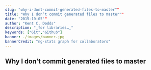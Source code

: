 ```yaml
---
slug: "why-i-dont-commit-generated-files-to-master""
title: "Why I don’t commit generated files to master""
date: "2015-10-05""
author: "Kent C. Dodds"
description: "_for libraries…_"
keywords: ["Git","Github"]
banner: ./images/banner.jpg
bannerCredit: "ng-stats graph for collaborators"
---
```


## Why I don’t commit generated files to master

